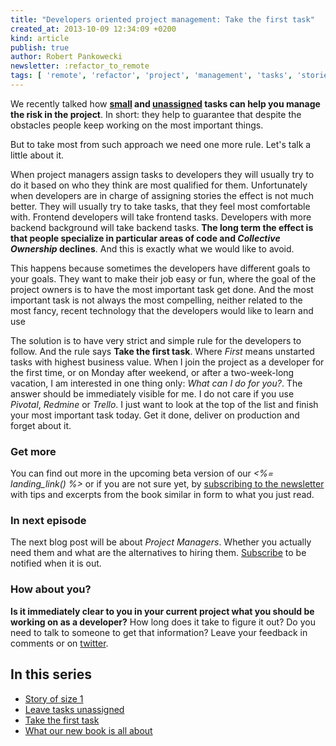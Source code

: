 ```yaml
---
title: "Developers oriented project management: Take the first task"
created_at: 2013-10-09 12:34:09 +0200
kind: article
publish: true
author: Robert Pankowecki
newsletter: :refactor_to_remote
tags: [ 'remote', 'refactor', 'project', 'management', 'tasks', 'stories', 'unassgined' ]
---
```


We recently talked how **[small](/2013/09/story-of-size-1/)
and [unassigned](/2013/10/refactor-to-remote-leave-tasks-unassigned/)
tasks can help you manage the risk in the project**. In short: they help to
guarantee that despite the obstacles people keep working on the most important
things.

But to take most from such
approach we need one more rule. Let's talk a little about it.

<!-- more -->

When project managers assign tasks to developers they will usually try to do it
based on who they think are most qualified for them. Unfortunately when
developers are in charge of assigning stories the effect is not much better. They
will usually try to take tasks, that they feel most comfortable with. Frontend
developers will take frontend tasks. Developers with more backend background
will take backend tasks. **The long term the effect is that people specialize in
particular areas of code and _Collective Ownership_ declines**. And this is exactly
what we would like to avoid.

This happens because sometimes the developers have different goals to your goals.
They want to make their job easy or fun, where the goal of the project owners is
to have the most important task get done. And the most important task is not
always the most compelling, neither related to the most fancy, recent technology
that the developers would like to learn and use 

The solution is to have very strict and simple rule for the developers to follow. And the
rule says **Take the first task**. Where _First_ means unstarted tasks with highest
business value. When I join the project as a developer for the first time, or
on Monday after weekend, or after a two-week-long vacation, I am interested in
one thing only: _What can I do for you?_. The answer should be immediately
visible for me. I do not care if you use _Pivotal_, _Redmine_ or _Trello_. I just
want to look at the top of the list and finish your most important task today.
Get it done, deliver on production and forget about it.

### Get more

You can find out more in the upcoming beta version of our
_<%= landing_link() %>_
or if you are not sure yet, by [subscribing to the newsletter](http://arkency.us5.list-manage.com/subscribe?u=1bb42b52984bfa86e2ce35215&id=aed2a3766f)
with tips and excerpts from the book similar in form to what you just read.

### In next episode

The next blog post will be about _Project Managers_. Whether you actually need them
and what are the alternatives to hiring them. 
[Subscribe](http://arkency.us5.list-manage.com/subscribe?u=1bb42b52984bfa86e2ce35215&id=aed2a3766f)
to be notified when it is out.

### How about you?

**Is it immediately clear to you in your current project what you should be
working on as a developer?** How long does it take to figure it out? Do you need to
talk to someone to get that information? Leave your feedback in comments or 
on [twitter](https://twitter.com/intent/tweet?source=webclient&text=Hi+%40arkency+I+have+just+joined+a+new+project+and+it+takes+me+XYZ+seconds%2Fminutes%2Fdays+to+figure+out+what+to+work+on).

## In this series

* [Story of size 1](/2013/09/story-of-size-1/)
* [Leave tasks unassigned](/2013/10/refactor-to-remote-leave-tasks-unassigned/)
* [Take the first task](/2013/10/take-the-first-task/)
* [What our new book is all about](/2013/10/what-our-new-book-is-all-about/)
